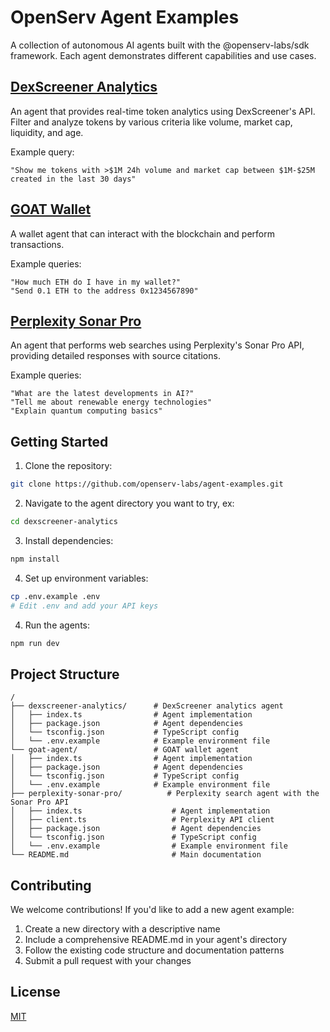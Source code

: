 # OpenServ Agent Examples

A collection of autonomous AI agents built with the @openserv-labs/sdk framework. Each agent demonstrates different capabilities and use cases.

## [DexScreener Analytics](https://docs.openserv.ai/demos-and-tutorials/dexscreener-analytics)

An agent that provides real-time token analytics using DexScreener's API. Filter and analyze tokens by various criteria like volume, market cap, liquidity, and age.

Example query:

```
"Show me tokens with >$1M 24h volume and market cap between $1M-$25M created in the last 30 days"
```

## [GOAT Wallet](https://docs.openserv.ai/demos-and-tutorials/goat-agent)

A wallet agent that can interact with the blockchain and perform transactions.

Example queries:

```
"How much ETH do I have in my wallet?"
"Send 0.1 ETH to the address 0x1234567890"
```

## [Perplexity Sonar Pro](https://docs.openserv.ai/demos-and-tutorials/perplexity-sonar-pro)

An agent that performs web searches using Perplexity's Sonar Pro API, providing detailed responses with source citations.

Example queries:

```
"What are the latest developments in AI?"
"Tell me about renewable energy technologies"
"Explain quantum computing basics"
```

## Getting Started

1. Clone the repository:

```bash
git clone https://github.com/openserv-labs/agent-examples.git
```

2. Navigate to the agent directory you want to try, ex:

```bash
cd dexscreener-analytics
```

3. Install dependencies:

```bash
npm install
```

4. Set up environment variables:

```bash
cp .env.example .env
# Edit .env and add your API keys
```

4. Run the agents:

```bash
npm run dev
```

## Project Structure

```
/
├── dexscreener-analytics/      # DexScreener analytics agent
│   ├── index.ts                # Agent implementation
│   ├── package.json            # Agent dependencies
│   └── tsconfig.json           # TypeScript config
│   └── .env.example            # Example environment file
└── goat-agent/                 # GOAT wallet agent
│   ├── index.ts                # Agent implementation
│   ├── package.json            # Agent dependencies
│   └── tsconfig.json           # TypeScript config
│   └── .env.example            # Example environment file
├── perplexity-sonar-pro/          # Perplexity search agent with the Sonar Pro API
│   ├── index.ts                    # Agent implementation
│   ├── client.ts                   # Perplexity API client
│   ├── package.json                # Agent dependencies
│   └── tsconfig.json               # TypeScript config
│   └── .env.example                # Example environment file
└── README.md                       # Main documentation
```

## Contributing

We welcome contributions! If you'd like to add a new agent example:

1. Create a new directory with a descriptive name
2. Include a comprehensive README.md in your agent's directory
3. Follow the existing code structure and documentation patterns
4. Submit a pull request with your changes

## License

[MIT](https://choosealicense.com/licenses/mit/)
